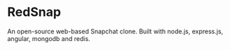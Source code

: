 # RedSnap
An open-source web-based Snapchat clone. Built with node.js, express.js, angular, mongodb and redis.
